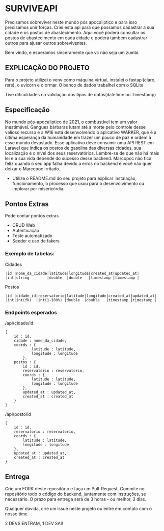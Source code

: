 <h1>SURVIVEAPI</h1>
Precisamos sobreviver neste mundo pós apocaliptico e para isso precisamos unir forças.
Criei esta api para que possamos cadastrar a sua cidade e os postos de abastecimento.
Aqui você poderá consultar os postos de abastecimento em cada cidade e poderá também cadastrar outros para ajusar outros sobreviventes.

Bem vindo, e esperamos sinceramente que vc não seja um zumbi.

<h2>EXPLICAÇÃO DO PROJETO</h2>
Para o projeto utilizei o venv como máquina virtual, instalei o fastapi(claro, rsrs), o uvicorn e o ormar.
O banco de dados trabalhei com o SQLite

Tive dificuldades na validação dos tipos de datas(datetime ou Timestamp)





## Especificação

No mundo pós-apocaliptico de 2021, o combustível tem um valor inestimável. Gangues bárbaras lutam até a morte pelo controle desse valioso recurso e a W16 está desenvolvendo o aplicativo WARKER, que é a última esperança da humanidade em trazer um pouco de paz e ordem à esse mundo devastado.
Esse aplicativo deve consumir uma API REST em Laravel que indica os postos de gasolina das diversas cidades, sua localização e o nível dos seus reservatórios. Lembre-se de que não há mais lei e a sua vida depende do sucesso desse backend. Marcopoc não fica feliz quando o seu app falha devido a erros no backend e você não quer deixar o Marcopoc irritado...

- Utilize o README.md do seu projeto para explicar instalação, funcionamento, o processo que usou para o desenvolvimento ou implorar por misericórdia.

## Pontos Extras

Pode contar pontos extras

- CRUD Web
- Autenticação
- Teste automatizado
- Seeder e uso de fakers

### Exemplo de tabelas:

Cidades

```
|id |nome_da_cidade|latitude|longitude|created_at|updated_at|
|int|string        |double  |double   |timestamp |timestamp |
```

Postos

```
|id |cidade_id|reservatorio|latitude|longitude|created_at|updated_at|
|int|int(fk)  |int(1-100%) |double  |double   |timestamp |timestamp |
```

### Endpoints esperados

/api/cidade/id

```
{
    id : id,
    cidade : nome_da_cidade,
    coords : {
            latitude : latitude,
            longitude : longitude
        },
    postos : {
        id : id,
        reservatorio : reservatorio,
        coords : {
            latitude : latitude,
            longitude : longitude
        },
        updated_at : updated_at,
        created_at : created_at
    }
}
```

/api/posto/id

```
{
    id : id,
    reservatorio : reservatorio,
    coords : {
        latitude : latitude,
        longitude : longitude
    },
    updated_at : updated_at,
    created_at : created_at
}
```

## Entrega

Crie um FORK deste repositório e faça um Pull-Request. Commite no repositório todo o código do backend, juntamente com instruções, se necessário. O prazo para entrega será de 3 horas - ou melhor, 3 dias.

Qualquer dúvida, crie um issue neste projeto ou entre em contato com o nosso time.

2 DEVS ENTRAM, 1 DEV SAI!
